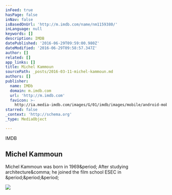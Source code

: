 ```yaml
---
inFeed: true
hasPage: false
inNav: false
isBasedOnUrl: 'http://m.imdb.com/name/nm1159380/'
inLanguage: null
keywords: []
description: IMDB
datePublished: '2016-06-29T09:59:00.980Z'
dateModified: '2016-06-29T09:58:57.347Z'
author: []
related: []
app_links: []
title: Michel Kammoun
sourcePath: _posts/2016-03-11-michel-kammoun.md
authors: []
publisher:
  name: IMDb
  domain: m.imdb.com
  url: 'http://m.imdb.com'
  favicon: >-
    http://ia.media-imdb.com/images/G/01/imdb/images/mobile/android-mobile-196x196-1358942022._CB361295825_.png
starred: false
_context: 'http://schema.org'
_type: MediaObject

---
```

IMDB

<article style=""><h1>Michel Kammoun</h1><p>Michel Kammoun was born in 1969&amp;period; After studying architecture&amp;comma; he joined the film school ESEC in &amp;period;&amp;period;&amp;period;</p><img src="http://ia.media-imdb.com/images/G/01/imdb/images/logos/imdb_fb_logo-1730868325._CB306318125_.png" /></article>
